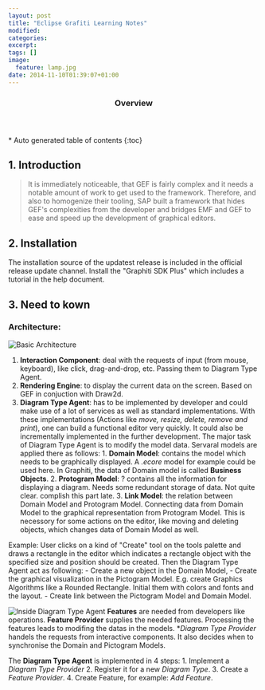 ```yaml
---
layout: post
title: "Eclipse Grafiti Learning Notes"
modified:
categories: 
excerpt:
tags: []
image:
  feature: lamp.jpg
date: 2014-11-10T01:39:07+01:00
---
```

<section id="table-of-contents" class="toc">
  <header>
    <h3>Overview</h3>
  </header>
<div id="drawer" markdown="1">
*  Auto generated table of contents
{:toc}
</div>
</section><!-- /#table-of-contents -->

## 1. Introduction
> It is immediately noticeable, that GEF is fairly complex and it needs a notable amount of work to get used to the framework. Therefore, and also to homogenize their tooling, SAP built a framework that hides GEF's complexities from the developer and bridges EMF and GEF to ease and speed up the development of graphical editors. 
    
## 2. Installation
The installation source of the updatest release is included in the official release update channel. Install the "Graphiti SDK Plus" which includes a tutorial in the help document.

## 3. Need to kown
### Architecture:
  ![Basic Architecture](./architecture.png)
  1. **Interaction Component**: deal with the requests of input (from mouse, keyboard), like click, drag-and-drop, etc. Passing them to Diagram Type Agent. 
  2. **Rendering Engine**: to display the current data on the screen. Based on GEF in conjuction with Draw2d.
  3. **Diagram Type Agent**: has to be implemented by developer and could make use of a lot of services as well as standard implementations. With these implementations (Actions like _move, resize, delete, remove and print_), one can build a functional editor very quickly. It could also be incrementally implemented in the further development. The major task of Diagram Type Agent is to modify the model data. Servaral models are applied there as follows:
    1. **Domain Model**: contains the model which needs to be graphically displayed. A _.ecore_ model for example could be used here. In Graphiti, the data of Domain model is called **Business Objects**.
    2. **Protogram Model**: ? contains all the information for displaying a diagram. Needs some redundant storage of data. Not quite clear. complish this part late.
    3. **Link Model**: the relation between Domain Model and Protogram Model. Connecting data from Domain Model to the graphical representation from Protogram Model. This is necessory for some actions on the editor, like moving and deleting objects, which changes data of Domain Model as well.

  Example: User clicks on a kind of "Create" tool on the tools palette and draws a rectangle in the editor which indicates a rectangle object with the specified size and position should be created. Then the Diagram Type Agent act as following:
        - Create a new object in the Domain Model,
        - Create the graphical visualization in the Pictogram Model. E.g. create Graphics Algorithms like a Rounded Rectangle. Initial them with colors and fonts and the layout.
        - Create link between the Pictogram Model and Domain Model.
        
  ![Inside Diagram Type Agent](./diagram-type-agent-new.png)
  **Features** are needed from developers like operations. **Feature Provider** supplies the needed features. Processing the features leads to modifing the datas in the models. **Diagram Type Provider* handels the requests from interactive components. It also decides when to synchronise the Domain and Pictogram Models.
  
  The **Diagram Type Agent** is implemented in 4 steps:
    1. Implement a _Diagram Type Provider_
    2. Register it for a new _Diagram Type_.
    3. Create a _Feature Provider_.
    4. Create Feature, for example: _Add Feature_.
    